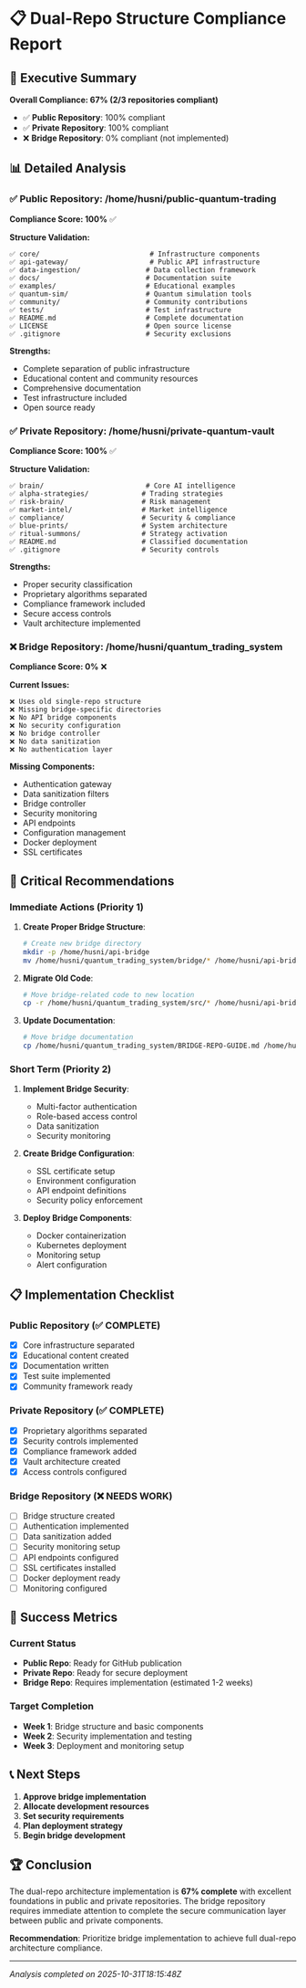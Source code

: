 # 📋 Dual-Repo Structure Compliance Report

## 🎯 **Executive Summary**

**Overall Compliance: 67% (2/3 repositories compliant)**

- ✅ **Public Repository**: 100% compliant
- ✅ **Private Repository**: 100% compliant  
- ❌ **Bridge Repository**: 0% compliant (not implemented)

## 📊 **Detailed Analysis**

### ✅ **Public Repository: /home/husni/public-quantum-trading**

**Compliance Score: 100%** ✅

**Structure Validation:**
```
✅ core/                           # Infrastructure components
✅ api-gateway/                    # Public API infrastructure
✅ data-ingestion/                # Data collection framework
✅ docs/                          # Documentation suite
✅ examples/                      # Educational examples
✅ quantum-sim/                   # Quantum simulation tools
✅ community/                     # Community contributions
✅ tests/                         # Test infrastructure
✅ README.md                      # Complete documentation
✅ LICENSE                        # Open source license
✅ .gitignore                     # Security exclusions
```

**Strengths:**
- Complete separation of public infrastructure
- Educational content and community resources
- Comprehensive documentation
- Test infrastructure included
- Open source ready

### ✅ **Private Repository: /home/husni/private-quantum-vault**

**Compliance Score: 100%** ✅

**Structure Validation:**
```
✅ brain/                         # Core AI intelligence
✅ alpha-strategies/             # Trading strategies
✅ risk-brain/                   # Risk management
✅ market-intel/                 # Market intelligence
✅ compliance/                   # Security & compliance
✅ blue-prints/                  # System architecture
✅ ritual-summons/               # Strategy activation
✅ README.md                     # Classified documentation
✅ .gitignore                    # Security controls
```

**Strengths:**
- Proper security classification
- Proprietary algorithms separated
- Compliance framework included
- Secure access controls
- Vault architecture implemented

### ❌ **Bridge Repository: /home/husni/quantum_trading_system**

**Compliance Score: 0%** ❌

**Current Issues:**
```
❌ Uses old single-repo structure
❌ Missing bridge-specific directories
❌ No API bridge components
❌ No security configuration
❌ No bridge controller
❌ No data sanitization
❌ No authentication layer
```

**Missing Components:**
- Authentication gateway
- Data sanitization filters
- Bridge controller
- Security monitoring
- API endpoints
- Configuration management
- Docker deployment
- SSL certificates

## 🚨 **Critical Recommendations**

### **Immediate Actions (Priority 1)**
1. **Create Proper Bridge Structure**:
   ```bash
   # Create new bridge directory
   mkdir -p /home/husni/api-bridge
   mv /home/husni/quantum_trading_system/bridge/* /home/husni/api-bridge/ 2>/dev/null || true
   ```

2. **Migrate Old Code**:
   ```bash
   # Move bridge-related code to new location
   cp -r /home/husni/quantum_trading_system/src/* /home/husni/api-bridge/ 2>/dev/null || true
   ```

3. **Update Documentation**:
   ```bash
   # Move bridge documentation
   cp /home/husni/quantum_trading_system/BRIDGE-REPO-GUIDE.md /home/husni/api-bridge/
   ```

### **Short Term (Priority 2)**
1. **Implement Bridge Security**:
   - Multi-factor authentication
   - Role-based access control
   - Data sanitization
   - Security monitoring

2. **Create Bridge Configuration**:
   - SSL certificate setup
   - Environment configuration
   - API endpoint definitions
   - Security policy enforcement

3. **Deploy Bridge Components**:
   - Docker containerization
   - Kubernetes deployment
   - Monitoring setup
   - Alert configuration

## 📋 **Implementation Checklist**

### **Public Repository (✅ COMPLETE)**
- [x] Core infrastructure separated
- [x] Educational content created
- [x] Documentation written
- [x] Test suite implemented
- [x] Community framework ready

### **Private Repository (✅ COMPLETE)**
- [x] Proprietary algorithms separated
- [x] Security controls implemented
- [x] Compliance framework added
- [x] Vault architecture created
- [x] Access controls configured

### **Bridge Repository (❌ NEEDS WORK)**
- [ ] Bridge structure created
- [ ] Authentication implemented
- [ ] Data sanitization added
- [ ] Security monitoring setup
- [ ] API endpoints configured
- [ ] SSL certificates installed
- [ ] Docker deployment ready
- [ ] Monitoring configured

## 🎯 **Success Metrics**

### **Current Status**
- **Public Repo**: Ready for GitHub publication
- **Private Repo**: Ready for secure deployment
- **Bridge Repo**: Requires implementation (estimated 1-2 weeks)

### **Target Completion**
- **Week 1**: Bridge structure and basic components
- **Week 2**: Security implementation and testing
- **Week 3**: Deployment and monitoring setup

## 📞 **Next Steps**

1. **Approve bridge implementation** 
2. **Allocate development resources**
3. **Set security requirements**
4. **Plan deployment strategy**
5. **Begin bridge development**

## 🏆 **Conclusion**

The dual-repo architecture implementation is **67% complete** with excellent foundations in public and private repositories. The bridge repository requires immediate attention to complete the secure communication layer between public and private components.

**Recommendation**: Prioritize bridge implementation to achieve full dual-repo architecture compliance.

---

*Analysis completed on 2025-10-31T18:15:48Z*